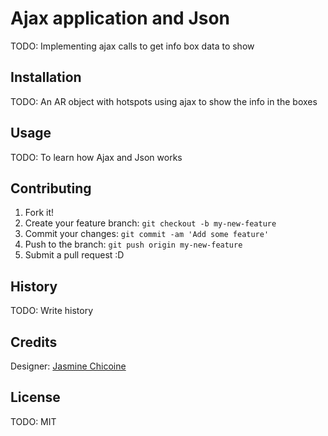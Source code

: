 # Ajax application and Json

TODO: Implementing ajax calls to get info box data to show 
## Installation

TODO: An AR object with hotspots using ajax to show the info in the boxes

## Usage

TODO: To learn how Ajax and Json works

## Contributing

1. Fork it!
2. Create your feature branch: `git checkout -b my-new-feature`
3. Commit your changes: `git commit -am 'Add some feature'`
4. Push to the branch: `git push origin my-new-feature`
5. Submit a pull request :D

## History

TODO: Write history

## Credits
Designer: [Jasmine Chicoine](https://github.com/jasminechicoine)

## License

TODO: MIT
